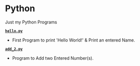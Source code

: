 # Python

Just my Python Programs

<b>[`hello.py`](hello.py)</b>
* First Program to print 'Hello World!' & Print an entered Name.

<b>[`add_2.py`](add_2.py)</b>
* Program to Add two Entered Number(s).